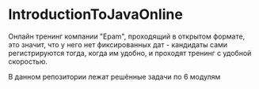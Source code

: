 # IntroductionToJavaOnline
<p>Онлайн тренинг компании "Epam", проходящий в открытом формате, это значит, что у него нет фиксированных дат - кандидаты сами регистрируются тогда, когда им удобно, и проходят тренинг с удобной скоростью.</p>
<p>В данном репозитории лежат решённые задачи по 6 модулям</p>
